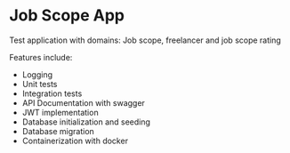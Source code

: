 # Job Scope App
Test application with domains: Job scope, freelancer and job scope rating

Features include:
- Logging
- Unit tests
- Integration tests
- API Documentation with swagger
- JWT implementation
- Database initialization and seeding
- Database migration
- Containerization with docker
